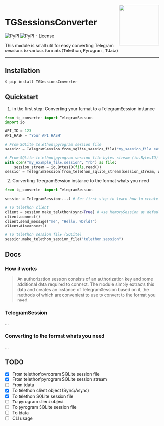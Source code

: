 <img src="https://cdn4.iconfinder.com/data/icons/social-media-and-logos-12/32/Logo_telegram_Airplane_Air_plane_paper_airplane-33-256.png" align="right" width="131" />

# TGSessionsConverter
![PyPI](https://img.shields.io/pypi/v/TGSessionsConverter)
![PyPI - License](https://img.shields.io/pypi/l/TGSessionsConverter)


This module is small util for easy converting Telegram sessions  to various formats (Telethon, Pyrogram, Tdata)
<hr/>


## Installation
```
$ pip install TGSessionsConverter
```

## Quickstart

1. in the first step: Converting your format to a TelegramSession instance

```python
from tg_converter import TelegramSession
import io

API_ID = 123
API_HASH = "Your API HASH"

# From SQLite telethon\pyrogram session file
session = TelegramSession.from_sqlite_session_file("my_session_file.session", API_ID, API_HASH)

# From SQLite telethon\pyrogram session file bytes stream (io.BytesIO)
with open("my_example_file.session", "rb") as file:
    session_stream = io.BytesIO(file.read())
session = TelegramSession.from_telethon_sqlite_stream(session_stream, API_ID, API_HASH)
```

2. Converting TelegramSession instance to the format whats you need

```python
from tg_converter import TelegramSession

session = TelegramSession(...) # See first step to learn how to create from various formats

# To telethon client
client = session.make_telethon(sync=True) # Use MemorySession as default, see docs
client.connect()
client.send_message("me", "Hello, World!")
client.disconnect()

# To telethon session file (SQLite)
session.make_telethon_session_file("telethon.session")
```

## Docs

### How it works
> An authorization session consists of an authorization key and some additional data required to connect. The module simply extracts this data and creates an instance of TelegramSession based on it, the methods of which are convenient to use to convert to the format you need.



### TelegramSession

...

### Converting to the format whats you need

...


## TODO

- [x] From telethon\pyrogram SQLite session file
- [x] From telethon\pyrogram SQLite session stream
- [ ] From tdata
- [x] To telethon client object (Sync\Async)
- [x] To telethon SQLite session file
- [ ] To pyrogram client object
- [ ] To pyrogram SQLite session file
- [ ] To tdata
- [ ] CLI usage